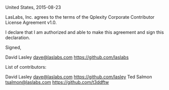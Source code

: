 United States, 2015-08-23

LasLabs, Inc. agrees to the terms of the Qplexity Corporate Contributor License
Agreement v1.0.

I declare that I am authorized and able to make this agreement and sign this
declaration.

Signed,

David Lasley dave@laslabs.com https://github.com/laslabs

List of contributors:

David Lasley dave@laslabs.com https://github.com/lasley
Ted Salmon tsalmon@laslabs.com https://github.com/t3ddftw